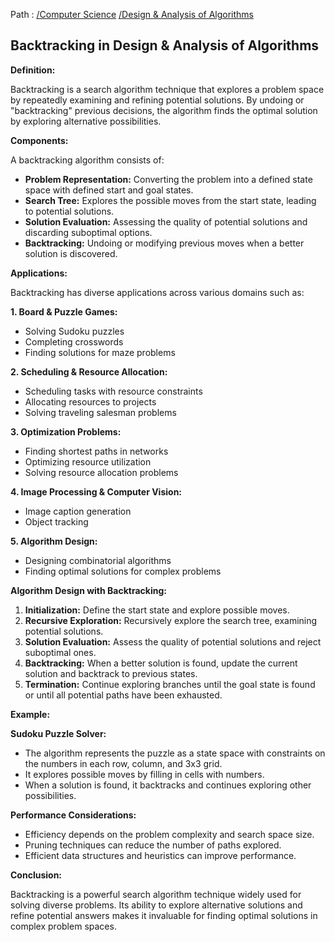 Path : [/Computer Science](../../index.md) [/Design & Analysis of Algorithms](../index.md)
## Backtracking in Design & Analysis of Algorithms

**Definition:**

Backtracking is a search algorithm technique that explores a problem space by repeatedly examining and refining potential solutions. By undoing or "backtracking" previous decisions, the algorithm finds the optimal solution by exploring alternative possibilities.


**Components:**

A backtracking algorithm consists of:

- **Problem Representation:** Converting the problem into a defined state space with defined start and goal states.
- **Search Tree:** Explores the possible moves from the start state, leading to potential solutions.
- **Solution Evaluation:** Assessing the quality of potential solutions and discarding suboptimal options.
- **Backtracking:** Undoing or modifying previous moves when a better solution is discovered.


**Applications:**

Backtracking has diverse applications across various domains such as:

**1. Board & Puzzle Games:**
- Solving Sudoku puzzles
- Completing crosswords
- Finding solutions for maze problems


**2. Scheduling & Resource Allocation:**
- Scheduling tasks with resource constraints
- Allocating resources to projects
- Solving traveling salesman problems


**3. Optimization Problems:**
- Finding shortest paths in networks
- Optimizing resource utilization
- Solving resource allocation problems


**4. Image Processing & Computer Vision:**
- Image caption generation
- Object tracking


**5. Algorithm Design:**
- Designing combinatorial algorithms
- Finding optimal solutions for complex problems


**Algorithm Design with Backtracking:**

1. **Initialization:** Define the start state and explore possible moves.
2. **Recursive Exploration:** Recursively explore the search tree, examining potential solutions.
3. **Solution Evaluation:** Assess the quality of potential solutions and reject suboptimal ones.
4. **Backtracking:** When a better solution is found, update the current solution and backtrack to previous states.
5. **Termination:** Continue exploring branches until the goal state is found or until all potential paths have been exhausted.


**Example:**

**Sudoku Puzzle Solver:**

- The algorithm represents the puzzle as a state space with constraints on the numbers in each row, column, and 3x3 grid.
- It explores possible moves by filling in cells with numbers.
- When a solution is found, it backtracks and continues exploring other possibilities.

**Performance Considerations:**

- Efficiency depends on the problem complexity and search space size.
- Pruning techniques can reduce the number of paths explored.
- Efficient data structures and heuristics can improve performance.


**Conclusion:**

Backtracking is a powerful search algorithm technique widely used for solving diverse problems. Its ability to explore alternative solutions and refine potential answers makes it invaluable for finding optimal solutions in complex problem spaces.
